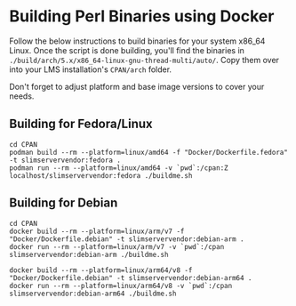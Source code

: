 # Building Perl Binaries using Docker

Follow the below instructions to build binaries for your system x86_64 Linux.
Once the script is done building, you'll find the binaries in
`./build/arch/5.x/x86_64-linux-gnu-thread-multi/auto/`.
Copy them over into your LMS installation's `CPAN/arch` folder.

Don't forget to adjust platform and base image versions to cover your needs.

## Building for Fedora/Linux

```
cd CPAN
podman build --rm --platform=linux/amd64 -f "Docker/Dockerfile.fedora" -t slimservervendor:fedora .
podman run --rm --platform=linux/amd64 -v `pwd`:/cpan:Z localhost/slimservervendor:fedora ./buildme.sh
```

## Building for Debian

```
cd CPAN
docker build --rm --platform=linux/arm/v7 -f "Docker/Dockerfile.debian" -t slimservervendor:debian-arm .
docker run --rm --platform=linux/arm/v7 -v `pwd`:/cpan slimservervendor:debian-arm ./buildme.sh

docker build --rm --platform=linux/arm64/v8 -f "Docker/Dockerfile.debian" -t slimservervendor:debian-arm64 .
docker run --rm --platform=linux/arm64/v8 -v `pwd`:/cpan slimservervendor:debian-arm64 ./buildme.sh
```
